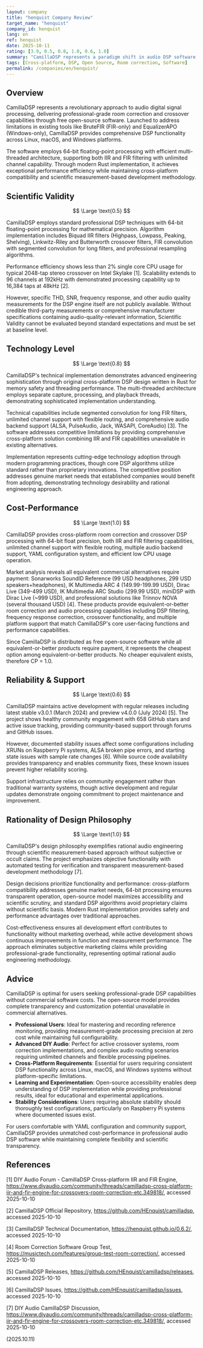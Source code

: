 ```yaml
---
layout: company
title: "henquist Company Review"
target_name: "henquist"
company_id: henquist
lang: en
ref: henquist
date: 2025-10-11
rating: [3.9, 0.5, 0.8, 1.0, 0.6, 1.0]
summary: "CamillaDSP represents a paradigm shift in audio DSP software, providing professional-grade cross-platform room correction and filtering capabilities as free open-source software. Written in Rust for optimal safety and performance, it delivers 64-bit float processing precision with efficient algorithms supporting unlimited channels, comprehensive filter types, and multiple audio backends across Linux, macOS, and Windows."
tags: [Cross-platform, DSP, Open Source, Room correction, Software]
permalink: /companies/en/henquist/
---
```

## Overview

CamillaDSP represents a revolutionary approach to audio digital signal processing, delivering professional-grade room correction and crossover capabilities through free open-source software. Launched to address limitations in existing tools like BruteFIR (FIR-only) and EqualizerAPO (Windows-only), CamillaDSP provides comprehensive DSP functionality across Linux, macOS, and Windows platforms.

The software employs 64-bit floating-point processing with efficient multi-threaded architecture, supporting both IIR and FIR filtering with unlimited channel capability. Through modern Rust implementation, it achieves exceptional performance efficiency while maintaining cross-platform compatibility and scientific measurement-based development methodology.

## Scientific Validity

$$ \Large \text{0.5} $$

CamillaDSP employs standard professional DSP techniques with 64-bit floating-point processing for mathematical precision. Algorithm implementation includes Biquad IIR filters (Highpass, Lowpass, Peaking, Shelving), Linkwitz-Riley and Butterworth crossover filters, FIR convolution with segmented convolution for long filters, and professional resampling algorithms.

Performance efficiency shows less than 2% single core CPU usage for typical 2048-tap stereo crossover on Intel Skylake [1]. Scalability extends to 96 channels at 192kHz with demonstrated processing capability up to 16,384 taps at 48kHz [2].

However, specific THD, SNR, frequency response, and other audio quality measurements for the DSP engine itself are not publicly available. Without credible third-party measurements or comprehensive manufacturer specifications containing audio-quality-relevant information, Scientific Validity cannot be evaluated beyond standard expectations and must be set at baseline level.

## Technology Level

$$ \Large \text{0.8} $$

CamillaDSP's technical implementation demonstrates advanced engineering sophistication through original cross-platform DSP design written in Rust for memory safety and threading performance. The multi-threaded architecture employs separate capture, processing, and playback threads, demonstrating sophisticated implementation understanding.

Technical capabilities include segmented convolution for long FIR filters, unlimited channel support with flexible routing, and comprehensive audio backend support (ALSA, PulseAudio, Jack, WASAPI, CoreAudio) [3]. The software addresses competitive limitations by providing comprehensive cross-platform solution combining IIR and FIR capabilities unavailable in existing alternatives.

Implementation represents cutting-edge technology adoption through modern programming practices, though core DSP algorithms utilize standard rather than proprietary innovations. The competitive position addresses genuine market needs that established companies would benefit from adopting, demonstrating technology desirability and rational engineering approach.

## Cost-Performance

$$ \Large \text{1.0} $$

CamillaDSP provides cross-platform room correction and crossover DSP processing with 64-bit float precision, both IIR and FIR filtering capabilities, unlimited channel support with flexible routing, multiple audio backend support, YAML configuration system, and efficient low CPU usage operation.

Market analysis reveals all equivalent commercial alternatives require payment: Sonarworks SoundID Reference (99 USD headphones, 299 USD speakers+headphones), IK Multimedia ARC 4 (149.99-199.99 USD), Dirac Live (349-499 USD), IK Multimedia ARC Studio (299.99 USD), miniDSP with Dirac Live (~999 USD), and professional solutions like Trinnov NOVA (several thousand USD) [4]. These products provide equivalent-or-better room correction and audio processing capabilities including DSP filtering, frequency response correction, crossover functionality, and multiple platform support that match CamillaDSP's core user-facing functions and performance capabilities.

Since CamillaDSP is distributed as free open-source software while all equivalent-or-better products require payment, it represents the cheapest option among equivalent-or-better products. No cheaper equivalent exists, therefore CP = 1.0.

## Reliability & Support

$$ \Large \text{0.6} $$

CamillaDSP maintains active development with regular releases including latest stable v3.0.1 (March 2024) and preview v4.0.0 (July 2024) [5]. The project shows healthy community engagement with 658 GitHub stars and active issue tracking, providing community-based support through forums and GitHub issues.

However, documented stability issues affect some configurations including XRUNs on Raspberry Pi systems, ALSA broken pipe errors, and starting state issues with sample rate changes [6]. While source code availability provides transparency and enables community fixes, these known issues prevent higher reliability scoring.

Support infrastructure relies on community engagement rather than traditional warranty systems, though active development and regular updates demonstrate ongoing commitment to project maintenance and improvement.

## Rationality of Design Philosophy

$$ \Large \text{1.0} $$

CamillaDSP's design philosophy exemplifies rational audio engineering through scientific measurement-based approach without subjective or occult claims. The project emphasizes objective functionality with automated testing for verification and transparent measurement-based development methodology [7].

Design decisions prioritize functionality and performance: cross-platform compatibility addresses genuine market needs, 64-bit processing ensures transparent operation, open-source model maximizes accessibility and scientific scrutiny, and standard DSP algorithms avoid proprietary claims without scientific basis. Modern Rust implementation provides safety and performance advantages over traditional approaches.

Cost-effectiveness ensures all development effort contributes to functionality without marketing overhead, while active development shows continuous improvements in function and measurement performance. The approach eliminates subjective marketing claims while providing professional-grade functionality, representing optimal rational audio engineering methodology.

## Advice

CamillaDSP is optimal for users seeking professional-grade DSP capabilities without commercial software costs. The open-source model provides complete transparency and customization potential unavailable in commercial alternatives.

- **Professional Users**: Ideal for mastering and recording reference monitoring, providing measurement-grade processing precision at zero cost while maintaining full configurability.
- **Advanced DIY Audio**: Perfect for active crossover systems, room correction implementations, and complex audio routing scenarios requiring unlimited channels and flexible processing pipelines.
- **Cross-Platform Requirements**: Essential for users requiring consistent DSP functionality across Linux, macOS, and Windows systems without platform-specific limitations.
- **Learning and Experimentation**: Open-source accessibility enables deep understanding of DSP implementation while providing professional results, ideal for educational and experimental applications.
- **Stability Considerations**: Users requiring absolute stability should thoroughly test configurations, particularly on Raspberry Pi systems where documented issues exist.

For users comfortable with YAML configuration and community support, CamillaDSP provides unmatched cost-performance in professional audio DSP software while maintaining complete flexibility and scientific transparency.

## References

[1] DIY Audio Forum - CamillaDSP Cross-platform IIR and FIR Engine, https://www.diyaudio.com/community/threads/camilladsp-cross-platform-iir-and-fir-engine-for-crossovers-room-correction-etc.349818/, accessed 2025-10-10

[2] CamillaDSP Official Repository, https://github.com/HEnquist/camilladsp, accessed 2025-10-10

[3] CamillaDSP Technical Documentation, https://henquist.github.io/0.6.2/, accessed 2025-10-10

[4] Room Correction Software Group Test, https://musictech.com/features/group-test-room-correction/, accessed 2025-10-10

[5] CamillaDSP Releases, https://github.com/HEnquist/camilladsp/releases, accessed 2025-10-10

[6] CamillaDSP Issues, https://github.com/HEnquist/camilladsp/issues, accessed 2025-10-10

[7] DIY Audio CamillaDSP Discussion, https://www.diyaudio.com/community/threads/camilladsp-cross-platform-iir-and-fir-engine-for-crossovers-room-correction-etc.349818/, accessed 2025-10-10

(2025.10.11)